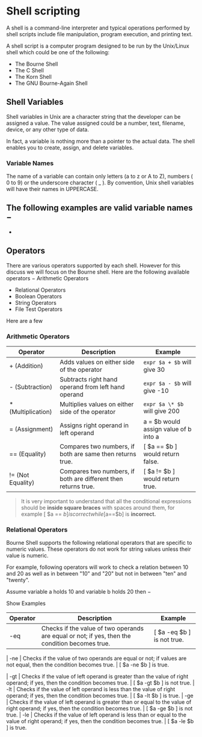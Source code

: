 


# Shell scripting
A shell is a command-line interpreter and typical operations performed by shell scripts include file manipulation, program execution, and printing text.

A shell script is a computer program designed to be run by the Unix/Linux shell which could be one of the following:

- The Bourne Shell
- The C Shell
- The Korn Shell
- The GNU Bourne-Again Shell

## Shell Variables
Shell variables in Unix are a character string that the developer can be assigned a value. The value assigned could be a number, text, filename, device, or any other type of data.

In fact, a variable is nothing more than a pointer to the actual data. The shell enables you to create, assign, and delete variables.

### Variable Names
The name of a variable can contain only letters (a to z or A to Z), numbers ( 0 to 9) or the underscore character ( _ ).  By convention, Unix shell variables will have their names in UPPERCASE.

The following examples are valid variable names −
 -
 -

## Operators

There are various operators supported by each shell. However for this discuss we will focus on the Bourne shell. Here are the following available operators
− Arithmetic Operators
- Relational Operators
- Boolean Operators
- String Operators
- File Test Operators

Here are a few

### Arithmetic Operators

| Operator      |	Description   |	Example |
| ------------- | ------------- | ------- |
| + (Addition)    |	Adds values on either side of the operator |	`expr $a + $b` will give 30 |
| - (Subtraction) |	Subtracts right hand operand from left hand operand	 | `expr $a - $b` will give -10 |
| * (Multiplication) |	Multiplies values on either side of the operator | 	`expr $a \* $b` will give 200 |
| = (Assignment) |	Assigns right operand in left operand	 | a = $b would assign value of b into a
| == (Equality)	 | Compares two numbers, if both are same then returns true. |	[ $a == $b ] would return false. |
| != (Not Equality) |	Compares two numbers, if both are different then returns true. |	[ $a != $b ] would return true. |

> It is very important to understand that all the conditional expressions should be **inside square braces** with spaces around them,
> for example [ $a == $b ] is correct
> while [$a==$b] is **incorrect.**


### Relational Operators
Bourne Shell supports the following relational operators that are specific to numeric values. These operators do not work for string values unless their value is numeric.

For example, following operators will work to check a relation between 10 and 20 as well as in between "10" and "20" but not in between "ten" and "twenty".

Assume variable a holds 10 and variable b holds 20 then −

Show Examples


| Operator	 | Description | 	Example |
| ------------- | ------------- | ------- |
| -eq	| Checks if the value of two operands are equal or not; if yes, then the condition becomes true. |	[ $a -eq $b ] is not true.

| -ne	| Checks if the value of two operands are equal or not; if values are not equal, then the condition becomes true.	 | [ $a -ne $b ] is true.

| -gt	| Checks if the value of left operand is greater than the value of right operand; if yes, then the condition becomes true.	 | [ $a -gt $b ] is not true.
| -lt	| Checks if the value of left operand is less than the value of right operand; if yes, then the condition becomes true. |	[ $a -lt $b ] is true.
| -ge	| Checks if the value of left operand is greater than or equal to the value of right operand; if yes, then the condition becomes true. |	[ $a -ge $b ] is not true.
| -le |	Checks if the value of left operand is less than or equal to the value of right operand; if yes, then the condition becomes true.	| [ $a -le $b ] is true.
